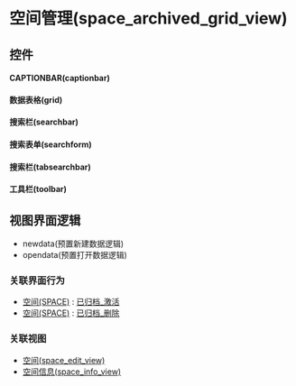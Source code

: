 # 空间管理(space_archived_grid_view)  <!-- {docsify-ignore-all} -->



## 控件
#### CAPTIONBAR(captionbar)
#### 数据表格(grid)
#### 搜索栏(searchbar)
#### 搜索表单(searchform)
#### 搜索栏(tabsearchbar)
#### 工具栏(toolbar)

## 视图界面逻辑
  * newdata(预置新建数据逻辑)
  * opendata(预置打开数据逻辑)


### 关联界面行为
  * [空间(SPACE)](module/Wiki/space) : [已归档_激活](module/Wiki/space#界面行为)
  * [空间(SPACE)](module/Wiki/space) : [已归档_删除](module/Wiki/space#界面行为)

### 关联视图
  * [空间(space_edit_view)](app/view/space_edit_view)
  * [空间信息(space_info_view)](app/view/space_info_view)

<script>
 const { createApp } = Vue
  createApp({
    data() {
      return {

      }
    }
  }).use(ElementPlus).mount('#app')
</script>